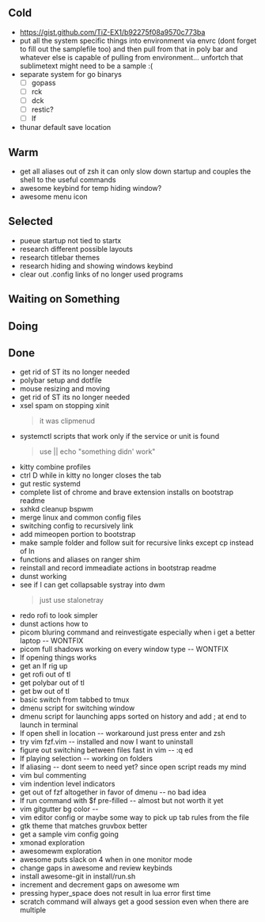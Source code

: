 ## Cold

- https://gist.github.com/TiZ-EX1/b92275f08a9570c773ba
- put all the system specific things into environment  via envrc  (dont forget to fill out the samplefile too) and then pull from that in poly bar and whatever else is capable of pulling from environment... unfortch that sublimetext might need to be a sample :(
- separate system for go binarys
    * [ ] gopass
    * [ ] rck
    * [ ] dck
    * [ ] restic?
    * [ ] lf
- thunar default save location

## Warm

- get all aliases out of zsh it can only slow down startup and couples the shell to the useful commands
- awesome keybind for temp hiding window?
- awesome menu icon

## Selected

- pueue startup not tied to startx
- research different possible layouts
- research titlebar themes
- research hiding and showing windows keybind
- clear out .config links of no longer used programs

## Waiting on Something


## Doing


## Done

- get rid of ST its no longer needed
- polybar setup and dotfile
- mouse resizing and moving
- get rid of ST its no longer needed
- xsel spam on stopping xinit
    > it was clipmenud
- systemctl scripts that work only if the service or unit is found
    > use || echo "something didn' work"
- kitty combine profiles
- ctrl D while in kitty no longer closes the tab
- gut restic systemd
- complete list of chrome and brave extension installs on bootstrap readme
- sxhkd  cleanup bspwm
- merge linux and common config files
- switching config to recursively link
- add mimeopen portion to bootstrap
- make sample folder and follow suit for recursive links except cp instead of ln
- functions and aliases on ranger shim
- reinstall and record immeadiate actions in bootstrap readme
- dunst working
- see if I can get collapsable systray into dwm
    > just use stalonetray
- redo rofi to look simpler
- dunst actions how to
- picom bluring command and reinvestigate especially when i get a better laptop -- WONTFIX
- picom full shadows working on every window type -- WONTFIX
- lf opening things works
- get an lf rig up
- get rofi out of tl
- get polybar out of tl
- get bw out of tl
- basic switch from tabbed to tmux
- dmenu script for switching window
- dmenu script for launching apps sorted on history and add ; at end to launch in terminal
- lf open shell in location -- workaround just press enter and zsh
- try vim fzf.vim -- installed and now I want to uninstall
- figure out switching between files fast in vim -- :q ed
- lf playing selection -- working on folders
- lf aliasing -- dont seem to need yet? since open script reads my mind
- vim bul commenting
- vim indention level indicators
- get out of fzf altogether in favor of dmenu -- no bad idea
- lf run command with $f pre-filled -- almost but not worth it yet
- vim gitgutter bg color --
- vim editor config or maybe some way to pick up tab rules from the file
- gtk theme that matches gruvbox better
- get a sample vim config going
- xmonad exploration
- awesomewm exploration
- awesome puts slack on 4 when in one monitor mode
- change gaps in awesome and review keybinds
- install awesome-git in install/run.sh
- increment and decrement gaps on awesome wm
- pressing hyper_space does not result in lua error first time
- scratch command will always get a good session even when there are multiple
